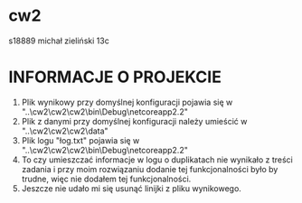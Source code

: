 # cw2
s18889 michał zieliński 13c

# INFORMACJE O PROJEKCIE
1. Plik wynikowy przy domyślnej konfiguracji pojawia się w "..\cw2\cw2\cw2\bin\Debug\netcoreapp2.2"
2. Plik z danymi przy domyślnej konfiguracji należy umieścić w
"..\cw2\cw2\cw2\data"
3. Plik logu "łog.txt" pojawia się w
"..\cw2\cw2\cw2\bin\Debug\netcoreapp2.2"
4. To czy umieszczać informacje w logu o duplikatach nie wynikało z treści zadania i przy moim rozwiązaniu dodanie tej funkcjonalności było by trudne, więc nie dodałem tej funkcjonalności.
5. Jeszcze nie udało mi się usunąć linijki <?xml version="1.0"?> z pliku wynikowego. 
